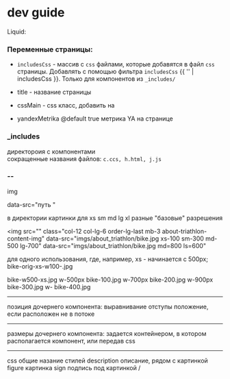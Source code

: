 # dev guide

Liquid:

### Переменные страницы: 
 
- `includesCss` - массив с `css` файлами, которые добавятся в файл `css` страницы. Добавлять с помощью фильтра `includesCss` {{ '' | includesCss }}. Только для компонентов из `_includes/` 

- title - название страницы
- cssMain - css класс, добавить на <body><main class="... {{ cssMain }}">  

- yandexMetrika  @default true метрика YA на странице





### _includes
директороия с компонентами  
сокращенные названия файлов: `c.ccs, h.html, j.js`


### --
img

data-src="путь "

в директории картинки для xs sm md lg xl
разные "базовые" разрешения

<img src=""
     class="col-12 col-lg-6 order-lg-last mb-3 about-triathlon-content-img"
     data-src="imgs/about_triathlon/bike.jpg xs-100 sm-300 md-500 lg-700"
     data-src="imgs/about_triathlon/bike.jpg md=800 ls=600"
>

для одного использования, где, например, xs - начинается с 500px;
bike-orig-xs-w100-.jpg


bike-w500-xs.jpg     w-500px
bike-100.jpg     w-700px
bike-200.jpg     w-900px
bike-300.jpg     w-
bike-400.jpg



---

позиция дочернего компонента:
выравнивание
отступы
положение, если расположен не в потоке

---
размеры дочернего компонента:
задается контейнером, в котором располагается компонент, или передав css


---
css общие назание стилей
description описание, рядом с картинкой
figure картинка
sign подпись под картинкой /





